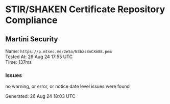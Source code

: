 # STIR/SHAKEN Certificate Repository Compliance

## Martini Security

Name: `https://p.mtsec.me/2e5a/N3bzs8nCXm88.pem`\
Tested At: 26 Aug 24 17:55 UTC\
Time: 137ms

### Issues

no warning, or error, or notice date level issues were found

Generated: 26 Aug 24 18:03 UTC